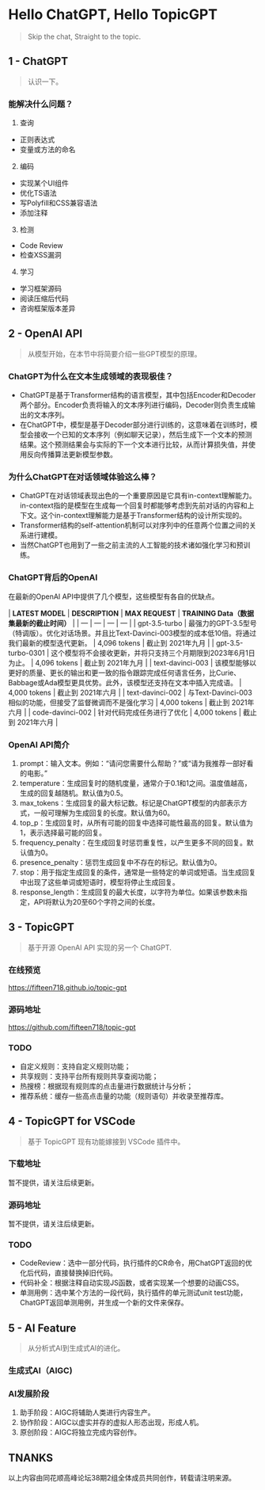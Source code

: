 
# Hello ChatGPT, Hello TopicGPT
> Skip the chat, Straight to the topic.

## 1 - ChatGPT
> 认识一下。
### 能解决什么问题？
1. 查询
* 正则表达式
* 变量或方法的命名
2. 编码
* 实现某个UI组件
* 优化TS语法
* 写Polyfill和CSS兼容语法
* 添加注释
3. 检测
* Code Review
* 检查XSS漏洞
4. 学习
* 学习框架源码
* 阅读压缩后代码
* 咨询框架版本差异

## 2 - OpenAI API
> 从模型开始，在本节中将简要介绍一些GPT模型的原理。

### ChatGPT为什么在文本生成领域的表现极佳？
* ChatGPT是基于Transformer结构的语言模型，其中包括Encoder和Decoder两个部分。Encoder负责将输入的文本序列进行编码，Decoder则负责生成输出的文本序列。
* 在ChatGPT中，模型是基于Decoder部分进行训练的，这意味着在训练时，模型会接收一个已知的文本序列（例如聊天记录），然后生成下一个文本的预测结果。这个预测结果会与实际的下一个文本进行比较，从而计算损失值，并使用反向传播算法更新模型参数。

### 为什么ChatGPT在对话领域体验这么棒？
* ChatGPT在对话领域表现出色的一个重要原因是它具有in-context理解能力。in-context指的是模型在生成每一个回复时都能够考虑到先前对话的内容和上下文。这个in-context理解能力是基于Transformer结构的设计所实现的。
* Transformer结构的self-attention机制可以对序列中的任意两个位置之间的关系进行建模。
* 当然ChatGPT也用到了一些之前主流的人工智能的技术诸如强化学习和预训练。

### ChatGPT背后的OpenAI
在最新的OpenAI API中提供了几个模型，这些模型有各自的优缺点。

| ****LATEST MODEL**** | ****DESCRIPTION**** | ****MAX REQUEST**** | ****TRAINING Data（数据集最新的截止时间）**** |
| — | — | — | — |
| gpt-3.5-turbo | 最强力的GPT-3.5型号（特调版）。优化对话场景。并且比Text-Davinci-003模型的成本低10倍。将通过我们最新的模型迭代更新。 | 4,096 tokens | 截止到 2021年九月 |
| gpt-3.5-turbo-0301 | 这个模型将不会接收更新，并将只支持三个月期限到2023年6月1日为止。 | 4,096 tokens | 截止到 2021年九月 |
| text-davinci-003 | 该模型能够以更好的质量、更长的输出和更一致的指令跟踪完成任何语言任务，比Curie、Babbage或Ada模型更具优势。此外，该模型还支持在文本中插入完成语。 | 4,000 tokens | 截止到 2021年六月 |
| text-davinci-002 | 与Text-Davinci-003相似的功能，但接受了监督微调而不是强化学习 | 4,000 tokens | 截止到 2021年六月 |
| code-davinci-002 | 针对代码完成任务进行了优化 | 4,000 tokens | 截止到 2021年六月 |

### OpenAI API简介
1. prompt：输入文本。例如：“请问您需要什么帮助？”或“请为我推荐一部好看的电影。”
2. temperature：生成回复时的随机度量，通常介于0.1和1之间。温度值越高，生成的回复越随机。默认值为0.5。
3. max_tokens：生成回复的最大标记数。标记是ChatGPT模型的内部表示方式，一般可理解为生成回复的长度。默认值为60。
4. top_p：生成回复时，从所有可能的回复中选择可能性最高的回复。默认值为1，表示选择最可能的回复。
5. frequency_penalty：在生成回复时惩罚重复性，以产生更多不同的回复。默认值为0。
6. presence_penalty：惩罚生成回复中不存在的标记。默认值为0。
7. stop：用于指定生成回复的条件，通常是一些特定的单词或短语。当生成回复中出现了这些单词或短语时，模型将停止生成回复。
8. response_length：生成回复的最大长度，以字符为单位。如果该参数未指定，API将默认为20至60个字符之间的长度。

## 3 - TopicGPT
> 基于开源 OpenAI API 实现的另一个 ChatGPT.
### 在线预览
https://fifteen718.github.io/topic-gpt

### 源码地址
https://github.com/fifteen718/topic-gpt

### TODO
* 自定义规则：支持自定义规则功能；
* 共享规则：支持平台所有规则共享查阅功能；
* 热搜榜：根据现有规则库的点击量进行数据统计与分析；
* 推荐系统：缓存一些高点击量的功能（规则语句）并收录至推荐库。

## 4 - TopicGPT for VSCode
> 基于 TopicGPT 现有功能嫁接到 VSCode 插件中。
### 下载地址
暂不提供，请关注后续更新。

### 源码地址
暂不提供，请关注后续更新。

### TODO
* CodeReview：选中一部分代码，执行插件的CR命令，用ChatGPT返回的优化后代码，直接替换掉旧代码。
* 代码补全：根据注释自动实现JS函数，或者实现某一个想要的动画CSS。
* 单测用例：选中某个方法的一段代码，执行插件的单元测试unit test功能，ChatGPT返回单测用例，并生成一个新的文件来保存。

## 5 - AI Feature 
> 从分析式AI到生成式AI的进化。
### 生成式AI（AIGC)

### AI发展阶段
1. 助手阶段：AIGC将辅助人类进行内容生产。
2. 协作阶段：AIGC以虚实并存的虚拟人形态出现，形成人机。
3. 原创阶段：AIGC将独立完成内容创作。

## TNANKS
以上内容由同花顺高峰论坛38期2组全体成员共同创作，转载请注明来源。
